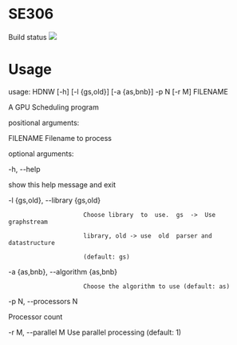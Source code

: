 # SE306
Build status ![](https://circleci.com/gh/qhua948/SE306.png?circle-token=3c376333dfa42e6f783718d8741ade5adb351b21)
# Usage
usage: HDNW [-h] [-l {gs,old}] [-a {as,bnb}] -p N [-r M] FILENAME

A GPU Scheduling program

positional arguments:

  FILENAME               Filename to process

optional arguments:

  -h, --help

   show this help message and exit
  
  -l {gs,old}, --library {gs,old}
  
                         Choose library  to  use.  gs  ->  Use  graphstream
                         
                         library, old -> use  old  parser and datastructure
                         
                         (default: gs)
                         
  -a {as,bnb}, --algorithm {as,bnb}
  
                         Choose the algorithm to use (default: as)
                         
  -p N, --processors N

   Processor count
  
  -r M, --parallel M
   Use parallel processing (default: 1)
